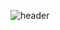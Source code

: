 ![header](https://capsule-render.vercel.app/api?type=Rounded&color=auto&height=300&section=header&text=Just%20Do&20It&fontSize=90&desc=YOON%JAE%HAK)

<!--
**yjh0602/yjh0602** is a ✨ _special_ ✨ repository because its `README.md` (this file) appears on your GitHub profile.




<a href="https://velog.io/@yjh0602" target="_blank"><img src="https://img.shields.io/badge/뱃지레이블-배경색?style=plastic&logo=로고&logoColor=20C997"/></a>
